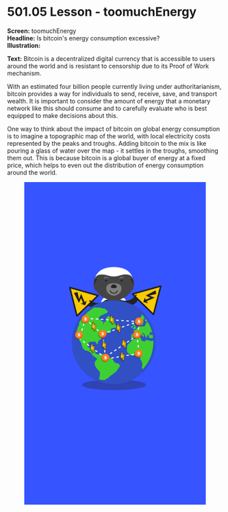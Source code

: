# 501.05 Lesson - toomuchEnergy

**Screen:** toomuchEnergy\
**Headline:** Is bitcoin's energy consumption excessive?\
**Illustration:**

**Text:** Bitcoin is a decentralized digital currency that is accessible to users around the world and is resistant to censorship due to its Proof of Work mechanism.&#x20;

With an estimated four billion people currently living under authoritarianism, bitcoin provides a way for individuals to send, receive, save, and transport wealth. It is important to consider the amount of energy that a monetary network like this should consume and to carefully evaluate who is best equipped to make decisions about this.

One way to think about the impact of bitcoin on global energy consumption is to imagine a topographic map of the world, with local electricity costs represented by the peaks and troughs. Adding bitcoin to the mix is like pouring a glass of water over the map - it settles in the troughs, smoothing them out. This is because bitcoin is a global buyer of energy at a fixed price, which helps to even out the distribution of energy consumption around the world.

<figure><img src="../.gitbook/assets/501-05.png" alt=""><figcaption></figcaption></figure>
